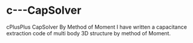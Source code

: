 # c---CapSolver
cPlusPlus CapSolver By Method of Moment 
I have written a capacitance extraction code of multi body 3D structure by method of Moment. 
